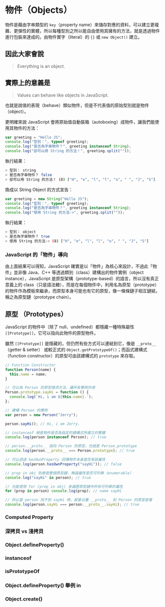# 物件（Objects）

物件是藉由字串類型的 `key`（property name）來儲存對應的資料，可以建立更複雜、更彈性的實體，所以每種型別之所以能自由使用其擁有的方法，就是透過物件進行包裝來達成的。由物件實字（literal）的 `{}` 或 `new Object()` 建立。

## 因此大家會說

> Everything is an object.

## 實際上的意義是

> Values can behave like objects in JavaScript.

也就是說值的表現（behave）類似物件，但是不代表值的原始型別就是物件（object）。

更明確來說 JavaScript 會將原始值自動裝箱（autoboxing）成物件，讓我們能使用其物件的方法：

```js
var greeting = "Hello JS";
console.log("型別：", typeof greeting);
console.log("是否為字串物件？", greeting instanceof String);
console.log("卻可以用 String 的方法！", greeting.split(""));
```

執行結果：

```bash
> 型別： string
> 是否為字串物件？ false
> 卻可以用 String 的方法！ (8) ["H", "e", "l", "l", "o", " ", "J", "S"]
```

換成以 String Object 的方式宣告：

```js
var greeting = new String("Hello JS");
console.log("型別：", typeof greeting);
console.log("是否為字串物件？", greeting instanceof String);
console.log("使用 String 的方法->", greeting.split(""));
```

執行結果：

```bash
> 型別： object
> 是否為字串物件？ true
> 使用 String 的方法-> (8) ["H", "e", "l", "l", "o", " ", "J", "S"]
```

### JavaScript 的「物件」導向

由上面結果可以得知，JavaScript 確實是以「物件」為核心來設計，不過此「物件」並非像 Java、C++ 等透過類別（class）建構出的物件實例（object instance），JavaScript 是原型架構（prototype-based）的語言，所以沒有真正意義上的 class（只是語法糖），而是在每個物件中，利用名為原型（prototype）的物件作為模板來繼承，而原型本身可能也有它的原型，像一條條鏈子相互鏈結，稱之為原型鏈（prototype chain）。

## 原型 （Prototypes）

JavaScript 的物件中（除了 null、undefined）都隱藏一種特殊屬性 `[[Prototype]]`，它可以指向此物件的原型物件。

雖然 `[[Prototype]]` 是隱藏的，但仍然有些方式可以連結到它，像是 `__proto__`（getter & setter） 或較正式的 `Object.getPrototypeOf()`；而函式建構式（function constructor）的原型可由該建構式的 `prototype` 來存取。

```js
// Function Constructor
function Person(name) {
  this.name = name;
}

// 可以為 Person 的原型增添方法，讓所有實例共用
Person.prototype.sayHi = function () {
  console.log(`Hi, i am ${this.name}.`);
};

// 建構 Person 的實例
var person = new Person("Jerry");

person.sayHi(); // Hi, i am Jerry.

// instanceof 檢查物件是否為指定的建構式所建立的實體
console.log(person instanceof Person); // true

// person.__proto__ 指向 Person 的原型，也就是 Person.prototype
console.log(person.__proto__ === Person.prototype); // true

// 可以透過 hasOwnProperty 回傳物件本身是否有該屬性
console.log(person.hasOwnProperty("sayHi")); // false

// prop in obj 則檢查整個原型鏈，無論屬性是否可列舉（enumerable）
console.log("sayHi" in person); // true

// 也能使用 for (prop in obj) 來遍歷原型鏈中所有可列舉的屬性
for (prop in person) console.log(prop); // name sayHi

// 所以當 person 找不到 sayHi 時，就會沿著 __proto__ 到 Person 的原型查看
console.log(person.sayHi === person.__proto__.sayHi); // true
```

<!-- TODO -->

### Computed Property

### 深拷貝 vs 淺拷貝

### Object.defineProperty()

### instanceof

### isPrototypeOf

### Object.defineProperty() 舉例 in

### Object.create()
